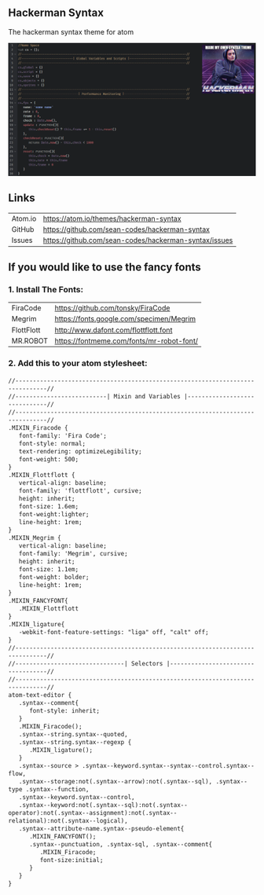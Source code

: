 ## Hackerman Syntax

The hackerman syntax theme for atom

![A screenshot of your theme](https://raw.githubusercontent.com/sean-codes/hackerman-syntax/master/example.png?v=5)

## Links

|         |                                                       |
|---------|-------------------------------------------------------|
| Atom.io | https://atom.io/themes/hackerman-syntax               |
| GitHub  | https://github.com/sean-codes/hackerman-syntax        |
| Issues  | https://github.com/sean-codes/hackerman-syntax/issues |

## If you would like to use the fancy fonts

### 1. Install The Fonts:

|            |                                                       |
|------------|-------------------------------------------------------|
|  FiraCode  | https://github.com/tonsky/FiraCode                    |
|   Megrim   | https://fonts.google.com/specimen/Megrim              |
| FlottFlott | http://www.dafont.com/flottflott.font                 |
|  MR.ROBOT  | https://fontmeme.com/fonts/mr-robot-font/             |

### 2. Add this to your atom stylesheet:

    //-------------------------------------------------------------------------------//
    //--------------------------| Mixin and Variables |------------------------------//
    //-------------------------------------------------------------------------------//
    .MIXIN_Firacode {
       font-family: 'Fira Code';
       font-style: normal;
       text-rendering: optimizeLegibility;
       font-weight: 500;
    }
    .MIXIN_Flottflott {
       vertical-align: baseline;
       font-family: 'flottflott', cursive;
       height: inherit;
       font-size: 1.6em;
       font-weight:lighter;
       line-height: 1rem;
    }
    .MIXIN_Megrim {
       vertical-align: baseline;
       font-family: 'Megrim', cursive;
       height: inherit;
       font-size: 1.1em;
       font-weight: bolder;
       line-height: 1rem;
    }
    .MIXIN_FANCYFONT{
       .MIXIN_Flottflott
    }
    .MIXIN_ligature{
       -webkit-font-feature-settings: "liga" off, "calt" off;
    }
    //-------------------------------------------------------------------------------//
    //-------------------------------| Selectors |-----------------------------------//
    //-------------------------------------------------------------------------------//
    atom-text-editor {
       .syntax--comment{
          font-style: inherit;
       }
       .MIXIN_Firacode();
       .syntax--string.syntax--quoted,
       .syntax--string.syntax--regexp {
          .MIXIN_ligature();
       }
       .syntax--source > .syntax--keyword.syntax--syntax--control.syntax--flow,
       .syntax--storage:not(.syntax--arrow):not(.syntax--sql), .syntax--type .syntax--function,
       .syntax--keyword.syntax--control,
       .syntax--keyword:not(.syntax--sql):not(.syntax--operator):not(.syntax--assignment):not(.syntax--relational):not(.syntax--logical),
       .syntax--attribute-name.syntax--pseudo-element{
          .MIXIN_FANCYFONT();
          .syntax--punctuation, .syntax-sql, .syntax--comment{
             .MIXIN_Firacode;
             font-size:initial;
          }
       }
    }

